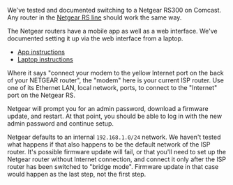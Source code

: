We've tested and documented switching to a Netgear RS300 on Comcast. Any router in the
[Netgear RS line](https://www.netgear.com/home/wifi/routers/listing-filter/ax-wifi7/) should work the same way.

The Netgear routers have a mobile app as well as a web interface. We've documented setting it up via
the web interface from a laptop.

- [App instructions](https://kb.netgear.com/119/How-do-I-set-up-and-install-my-NETGEAR-router)
- [Laptop instructions](https://kb.netgear.com/22697/How-do-I-install-my-NETGEAR-router-using-the-router-web-interface)

Where it says "connect your modem to the yellow Internet port on the back of your NETGEAR router", the
"modem" here is your current ISP router. Use one of its Ethernet LAN, local network, ports, to connect to the "Internet"
port on the Netgear RS.

Netgear will prompt you for an admin password, download a firmware update, and restart. At that
point, you should be able to log in with the new admin password and continue setup.

Netgear defaults to an internal `192.168.1.0/24` network. We haven't tested what happens if that also happens to be
the default network of the ISP router. It's possible firmware update will fail, or that you'll need to set up the Netgear router
without Internet connection, and connect it only after the ISP router has been switched to "bridge mode". Firmware
update in that case would happen as the last step, not the first step.
